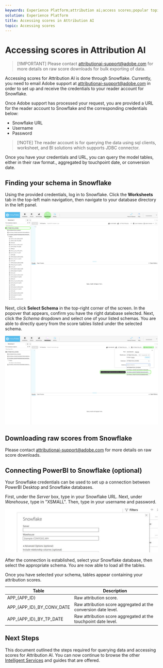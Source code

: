 ```yaml
---
keywords: Experience Platform;attribution ai;access scores;popular topics
solution: Experience Platform
title: Accessing scores in Attribution AI
topic: Accessing scores
---
```


# Accessing scores in Attribution AI

>[!IMPORTANT] Please contact attributionai-support@adobe.com for more details on raw score downloads for bulk exporting of data.

Accessing scores for Attribution AI is done through Snowflake. Currently, you need to email Adobe support at attributionai-support@adobe.com in order to set up and receive the credentials to your reader account for Snowflake. 

Once Adobe support has processed your request, you are provided a URL for the reader account to Snowflake and the corresponding credentials below:

- Snowflake URL
- Username
- Password

>[!NOTE] The reader account is for querying the data using sql clients, worksheet, and BI solutions which supports JDBC connector.

Once you have your credentials and URL, you can query the model tables, either in their raw format., aggregated by touchpoint date, or conversion date.

## Finding your schema in Snowflake

Using the provided credentials, log in to Snowflake. Click the **Worksheets** tab in the top-left main navigation, then navigate to your database directory in the left panel.

![Worksheets & navigating](./images/download-scores/edited_snowflake_1.png)

 Next, click **Select Schema** in the top-right corner of the screen. In the popover that appears, confirm you have the right database selected. Next, click the *Schema* dropdown and select one of your listed schemas. You are able to directly query from the score tables listed under the selected schema.

![find a schema](./images/download-scores/edited_snowflake_2.png)

## Downloading raw scores from Snowflake

Please contact attributionai-support@adobe.com for more details on raw score downloads.

## Connecting PowerBI to Snowflake (optional)

Your Snowflake credentials can be used to set up a connection between PowerBI Desktop and Snowflake databases. 

First, under the *Server* box, type in your Snowflake URL. Next, under *Warehouse*, type in "XSMALL". Then, type in your username and password.

![example of POWERBI](./images/download-scores/powerbi-snowflake.png)

After the connection is established, select your Snowflake database, then select the appropriate schema. You are now able to load all the tables.

Once you have selected your schema, tables appear containing your attribution scores.

| Table | Description |
| ----- | ----------- |
APP_{APP_ID} | Raw attribution score. |
APP_{APP_ID}_BY_CONV_DATE | Raw attribution score aggregated at the conversion date level. |
APP_{APP_ID}_BY_TP_DATE | Raw attribution score aggregated at the touchpoint date level. |

## Next Steps

This document outlined the steps required for querying data and accessing scores for Attribution AI. You can now continue to browse the other [Intelligent Services](../home.md) and guides that are offered.